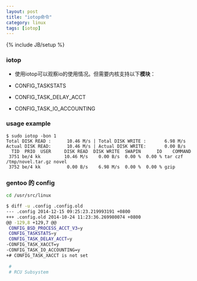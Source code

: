 ```yaml
---
layout: post
title: "iotop命令"
category: linux
tags: [iotop]
---
```

{% include JB/setup %}

### iotop

* 使用iotop可以观察io的使用情况。但需要内核支持以下**模块**：

* CONFIG_TASKSTATS
* CONFIG_TASK_DELAY_ACCT
* CONFIG_TASK_IO_ACCOUNTING

### usage example

```
$ sudo iotop -bon 1
Total DISK READ :      10.46 M/s | Total DISK WRITE :       6.98 M/s
Actual DISK READ:      10.46 M/s | Actual DISK WRITE:       0.00 B/s
  TID  PRIO  USER     DISK READ  DISK WRITE  SWAPIN      IO    COMMAND
 3751 be/4 kk         10.46 M/s    0.00 B/s  0.00 %  0.00 % tar czf /tmp/novel.tar.gz novel
 3752 be/4 kk          0.00 B/s    6.98 M/s  0.00 %  0.00 % gzip
```

### gentoo 的 config

```bash
cd /usr/src/linux

$ diff -u .config .config.old 
--- .config 2014-12-15 09:25:23.219993191 +0800
+++ .config.old 2014-10-24 11:23:36.269980074 +0800
@@ -129,8 +129,7 @@
 CONFIG_BSD_PROCESS_ACCT_V3=y
 CONFIG_TASKSTATS=y
 CONFIG_TASK_DELAY_ACCT=y
-CONFIG_TASK_XACCT=y
-CONFIG_TASK_IO_ACCOUNTING=y
+# CONFIG_TASK_XACCT is not set
 
 #
 # RCU Subsystem
```
